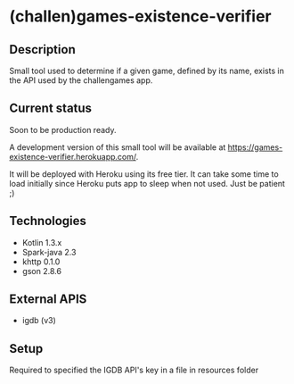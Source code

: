 # (challen)games-existence-verifier

## Description
Small tool used to determine if a given game, defined by its name, exists in the API used by the challengames app.

## Current status
Soon to be production ready.

A development version of this small tool will be available at https://games-existence-verifier.herokuapp.com/.

It will be deployed with Heroku using its free tier. It can take some time to load initially since Heroku puts app to sleep when not used. Just be patient ;)

## Technologies
  - Kotlin 1.3.x
  - Spark-java 2.3
  - khttp 0.1.0
  - gson 2.8.6

## External APIS
- igdb (v3)

## Setup
Required to specified the IGDB API's key in a file in resources folder

